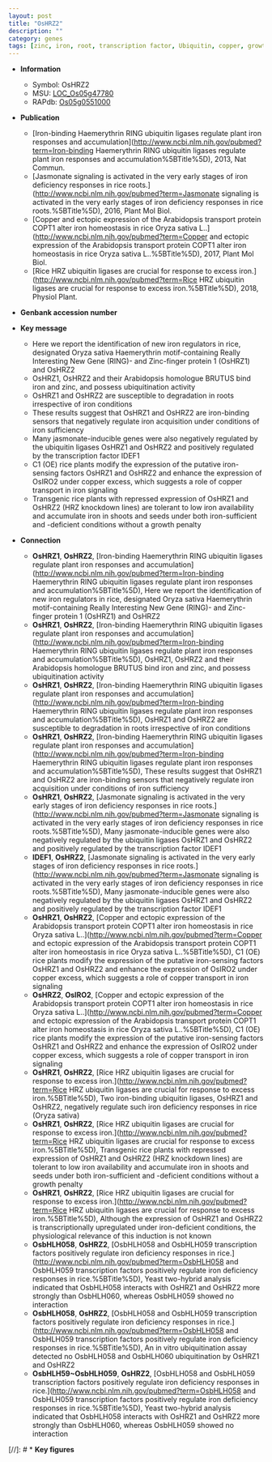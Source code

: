 ```yaml
---
layout: post
title: "OsHRZ2"
description: ""
category: genes
tags: [zinc, iron, root, transcription factor, Ubiquitin, copper, growth]
---
```


* **Information**  
    + Symbol: OsHRZ2  
    + MSU: [LOC_Os05g47780](http://rice.plantbiology.msu.edu/cgi-bin/ORF_infopage.cgi?orf=LOC_Os05g47780)  
    + RAPdb: [Os05g0551000](http://rapdb.dna.affrc.go.jp/viewer/gbrowse_details/irgsp1?name=Os05g0551000)  

* **Publication**  
    + [Iron-binding Haemerythrin RING ubiquitin ligases regulate plant iron responses and accumulation](http://www.ncbi.nlm.nih.gov/pubmed?term=Iron-binding Haemerythrin RING ubiquitin ligases regulate plant iron responses and accumulation%5BTitle%5D), 2013, Nat Commun.
    + [Jasmonate signaling is activated in the very early stages of iron deficiency responses in rice roots.](http://www.ncbi.nlm.nih.gov/pubmed?term=Jasmonate signaling is activated in the very early stages of iron deficiency responses in rice roots.%5BTitle%5D), 2016, Plant Mol Biol.
    + [Copper and ectopic expression of the Arabidopsis transport protein COPT1 alter iron homeostasis in rice Oryza sativa L..](http://www.ncbi.nlm.nih.gov/pubmed?term=Copper and ectopic expression of the Arabidopsis transport protein COPT1 alter iron homeostasis in rice Oryza sativa L..%5BTitle%5D), 2017, Plant Mol Biol.
    + [Rice HRZ ubiquitin ligases are crucial for response to excess iron.](http://www.ncbi.nlm.nih.gov/pubmed?term=Rice HRZ ubiquitin ligases are crucial for response to excess iron.%5BTitle%5D), 2018, Physiol Plant.

* **Genbank accession number**  

* **Key message**  
    + Here we report the identification of new iron regulators in rice, designated Oryza sativa Haemerythrin motif-containing Really Interesting New Gene (RING)- and Zinc-finger protein 1 (OsHRZ1) and OsHRZ2
    + OsHRZ1, OsHRZ2 and their Arabidopsis homologue BRUTUS bind iron and zinc, and possess ubiquitination activity
    + OsHRZ1 and OsHRZ2 are susceptible to degradation in roots irrespective of iron conditions
    + These results suggest that OsHRZ1 and OsHRZ2 are iron-binding sensors that negatively regulate iron acquisition under conditions of iron sufficiency
    + Many jasmonate-inducible genes were also negatively regulated by the ubiquitin ligases OsHRZ1 and OsHRZ2 and positively regulated by the transcription factor IDEF1
    + C1 (OE) rice plants modify the expression of the putative iron-sensing factors OsHRZ1 and OsHRZ2 and enhance the expression of OsIRO2 under copper excess, which suggests a role of copper transport in iron signaling
    + Transgenic rice plants with repressed expression of OsHRZ1 and OsHRZ2 (HRZ knockdown lines) are tolerant to low iron availability and accumulate iron in shoots and seeds under both iron-sufficient and -deficient conditions without a growth penalty

* **Connection**  
    + __OsHRZ1__, __OsHRZ2__, [Iron-binding Haemerythrin RING ubiquitin ligases regulate plant iron responses and accumulation](http://www.ncbi.nlm.nih.gov/pubmed?term=Iron-binding Haemerythrin RING ubiquitin ligases regulate plant iron responses and accumulation%5BTitle%5D), Here we report the identification of new iron regulators in rice, designated Oryza sativa Haemerythrin motif-containing Really Interesting New Gene (RING)- and Zinc-finger protein 1 (OsHRZ1) and OsHRZ2
    + __OsHRZ1__, __OsHRZ2__, [Iron-binding Haemerythrin RING ubiquitin ligases regulate plant iron responses and accumulation](http://www.ncbi.nlm.nih.gov/pubmed?term=Iron-binding Haemerythrin RING ubiquitin ligases regulate plant iron responses and accumulation%5BTitle%5D), OsHRZ1, OsHRZ2 and their Arabidopsis homologue BRUTUS bind iron and zinc, and possess ubiquitination activity
    + __OsHRZ1__, __OsHRZ2__, [Iron-binding Haemerythrin RING ubiquitin ligases regulate plant iron responses and accumulation](http://www.ncbi.nlm.nih.gov/pubmed?term=Iron-binding Haemerythrin RING ubiquitin ligases regulate plant iron responses and accumulation%5BTitle%5D), OsHRZ1 and OsHRZ2 are susceptible to degradation in roots irrespective of iron conditions
    + __OsHRZ1__, __OsHRZ2__, [Iron-binding Haemerythrin RING ubiquitin ligases regulate plant iron responses and accumulation](http://www.ncbi.nlm.nih.gov/pubmed?term=Iron-binding Haemerythrin RING ubiquitin ligases regulate plant iron responses and accumulation%5BTitle%5D), These results suggest that OsHRZ1 and OsHRZ2 are iron-binding sensors that negatively regulate iron acquisition under conditions of iron sufficiency
    + __OsHRZ1__, __OsHRZ2__, [Jasmonate signaling is activated in the very early stages of iron deficiency responses in rice roots.](http://www.ncbi.nlm.nih.gov/pubmed?term=Jasmonate signaling is activated in the very early stages of iron deficiency responses in rice roots.%5BTitle%5D), Many jasmonate-inducible genes were also negatively regulated by the ubiquitin ligases OsHRZ1 and OsHRZ2 and positively regulated by the transcription factor IDEF1
    + __IDEF1__, __OsHRZ2__, [Jasmonate signaling is activated in the very early stages of iron deficiency responses in rice roots.](http://www.ncbi.nlm.nih.gov/pubmed?term=Jasmonate signaling is activated in the very early stages of iron deficiency responses in rice roots.%5BTitle%5D), Many jasmonate-inducible genes were also negatively regulated by the ubiquitin ligases OsHRZ1 and OsHRZ2 and positively regulated by the transcription factor IDEF1
    + __OsHRZ1__, __OsHRZ2__, [Copper and ectopic expression of the Arabidopsis transport protein COPT1 alter iron homeostasis in rice Oryza sativa L..](http://www.ncbi.nlm.nih.gov/pubmed?term=Copper and ectopic expression of the Arabidopsis transport protein COPT1 alter iron homeostasis in rice Oryza sativa L..%5BTitle%5D),  C1 (OE) rice plants modify the expression of the putative iron-sensing factors OsHRZ1 and OsHRZ2 and enhance the expression of OsIRO2 under copper excess, which suggests a role of copper transport in iron signaling
    + __OsHRZ2__, __OsIRO2__, [Copper and ectopic expression of the Arabidopsis transport protein COPT1 alter iron homeostasis in rice Oryza sativa L..](http://www.ncbi.nlm.nih.gov/pubmed?term=Copper and ectopic expression of the Arabidopsis transport protein COPT1 alter iron homeostasis in rice Oryza sativa L..%5BTitle%5D),  C1 (OE) rice plants modify the expression of the putative iron-sensing factors OsHRZ1 and OsHRZ2 and enhance the expression of OsIRO2 under copper excess, which suggests a role of copper transport in iron signaling
    + __OsHRZ1__, __OsHRZ2__, [Rice HRZ ubiquitin ligases are crucial for response to excess iron.](http://www.ncbi.nlm.nih.gov/pubmed?term=Rice HRZ ubiquitin ligases are crucial for response to excess iron.%5BTitle%5D),  Two iron-binding ubiquitin ligases, OsHRZ1 and OsHRZ2, negatively regulate such iron deficiency responses in rice (Oryza sativa)
    + __OsHRZ1__, __OsHRZ2__, [Rice HRZ ubiquitin ligases are crucial for response to excess iron.](http://www.ncbi.nlm.nih.gov/pubmed?term=Rice HRZ ubiquitin ligases are crucial for response to excess iron.%5BTitle%5D),  Transgenic rice plants with repressed expression of OsHRZ1 and OsHRZ2 (HRZ knockdown lines) are tolerant to low iron availability and accumulate iron in shoots and seeds under both iron-sufficient and -deficient conditions without a growth penalty
    + __OsHRZ1__, __OsHRZ2__, [Rice HRZ ubiquitin ligases are crucial for response to excess iron.](http://www.ncbi.nlm.nih.gov/pubmed?term=Rice HRZ ubiquitin ligases are crucial for response to excess iron.%5BTitle%5D),  Although the expression of OsHRZ1 and OsHRZ2 is transcriptionally upregulated under iron-deficient conditions, the physiological relevance of this induction is not known
    + __OsbHLH058__, __OsHRZ2__, [OsbHLH058 and OsbHLH059 transcription factors positively regulate iron deficiency responses in rice.](http://www.ncbi.nlm.nih.gov/pubmed?term=OsbHLH058 and OsbHLH059 transcription factors positively regulate iron deficiency responses in rice.%5BTitle%5D),  Yeast two-hybrid analysis indicated that OsbHLH058 interacts with OsHRZ1 and OsHRZ2 more strongly than OsbHLH060, whereas OsbHLH059 showed no interaction
    + __OsbHLH058__, __OsHRZ2__, [OsbHLH058 and OsbHLH059 transcription factors positively regulate iron deficiency responses in rice.](http://www.ncbi.nlm.nih.gov/pubmed?term=OsbHLH058 and OsbHLH059 transcription factors positively regulate iron deficiency responses in rice.%5BTitle%5D),  An in vitro ubiquitination assay detected no OsbHLH058 and OsbHLH060 ubiquitination by OsHRZ1 and OsHRZ2
    + __OsbHLH59~OsbHLH059__, __OsHRZ2__, [OsbHLH058 and OsbHLH059 transcription factors positively regulate iron deficiency responses in rice.](http://www.ncbi.nlm.nih.gov/pubmed?term=OsbHLH058 and OsbHLH059 transcription factors positively regulate iron deficiency responses in rice.%5BTitle%5D),  Yeast two-hybrid analysis indicated that OsbHLH058 interacts with OsHRZ1 and OsHRZ2 more strongly than OsbHLH060, whereas OsbHLH059 showed no interaction

[//]: # * **Key figures**  


